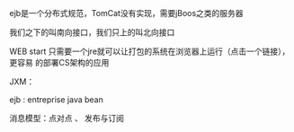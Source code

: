 ejb是一个分布式规范，TomCat没有实现，需要jBoos之类的服务器

我们之下的叫南向接口，我们只上的叫北向接口

WEB start 只需要一个jre就可以让打包的系统在浏览器上运行（点击一个链接），   更容易 的部署CS架构的应用

JXM：

ejb   :  entreprise java bean

消息模型：点对点  、  发布与订阅